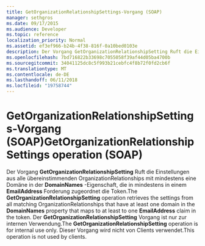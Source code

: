 ```yaml
---
title: GetOrganizationRelationshipSettings-Vorgang (SOAP)
manager: sethgros
ms.date: 09/17/2015
ms.audience: Developer
ms.topic: reference
localization_priority: Normal
ms.assetid: ef3ef966-b24b-4f38-816f-0a10bed0103e
description: Der Vorgang GetOrganizationRelationshipSetting Ruft die Einstellungen aus alle übereinstimmenden OrganizationRelationships mit mindestens eine Domäne in der DomainNames-Eigenschaft, die mindestens einem zugeordnet ist, die im Token EmailAddress beanspruchen. Der GetOrganizationRelationshipSetting Vorgang ist nur zur internen Verwendung. Dieser Vorgang wird nicht von Clients verwendet.
ms.openlocfilehash: 7bd716822b33698c7055058f39af44d05ba4700b
ms.sourcegitcommit: 34041125dc8c5f993b21cebfc4f8b72f0fd2cb6f
ms.translationtype: MT
ms.contentlocale: de-DE
ms.lasthandoff: 06/11/2018
ms.locfileid: "19758744"
---
```

# <a name="getorganizationrelationshipsettings-operation-soap"></a><span data-ttu-id="c5100-105">GetOrganizationRelationshipSettings-Vorgang (SOAP)</span><span class="sxs-lookup"><span data-stu-id="c5100-105">GetOrganizationRelationshipSettings operation (SOAP)</span></span>

<span data-ttu-id="c5100-106">Der Vorgang **GetOrganizationRelationshipSetting** Ruft die Einstellungen aus alle übereinstimmenden OrganizationRelationships mit mindestens eine Domäne in der **DomainNames** -Eigenschaft, die in mindestens in einem **EmailAddress** Forderung zugeordnet die Token.</span><span class="sxs-lookup"><span data-stu-id="c5100-106">The **GetOrganizationRelationshipSetting** operation retrieves the settings from all matching OrganizationRelationships that have at least one domain in the **DomainNames** property that maps to at least to one **EmailAddress** claim in the token.</span></span> <span data-ttu-id="c5100-107">Der **GetOrganizationRelationshipSetting** Vorgang ist nur zur internen Verwendung.</span><span class="sxs-lookup"><span data-stu-id="c5100-107">The **GetOrganizationRelationshipSetting** operation is for internal use only.</span></span> <span data-ttu-id="c5100-108">Dieser Vorgang wird nicht von Clients verwendet.</span><span class="sxs-lookup"><span data-stu-id="c5100-108">This operation is not used by clients.</span></span> 
  

